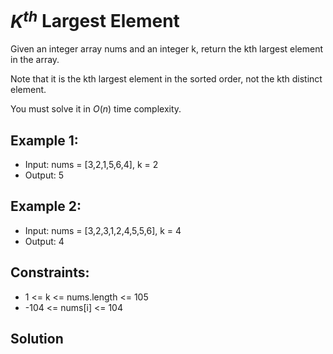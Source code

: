 
# $K^{th}$ Largest Element

Given an integer array nums and an integer k, return the kth largest element in the array.

Note that it is the kth largest element in the sorted order, not the kth distinct element.

You must solve it in $O(n)$ time complexity.

 

## Example 1:
- Input: nums = [3,2,1,5,6,4], k = 2
- Output: 5
## Example 2:

- Input: nums = [3,2,3,1,2,4,5,5,6], k = 4
- Output: 4
 

## Constraints:
- 1 <= k <= nums.length <= 105
- -104 <= nums[i] <= 104


## Solution
